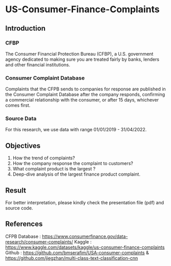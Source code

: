 # US-Consumer-Finance-Complaints

## Introduction
### CFBP
The Consumer Financial Protection Bureau (CFBP), a U.S. government agency dedicated to making sure you are treated fairly by banks, lenders and other financial institutions.
### Consumer Complaint Database
Complaints that the CFPB sends to companies for response are published in the Consumer Complaint Database after the company responds, confirming a commercial relationship with the consumer, or after 15 days, whichever comes first.
### Source Data
For this research, we use data with range 01/01/2019 - 31/04/2022.

## Objectives
1. How the trend of complaints?
2. How the company response the complaint to customers?
3. What complaint product is the largest ?
4. Deep-dive analysis of the largest finance product complaint.

## Result
For better interpretation, please kindly check the presentation file (pdf) and source code.

## References
CFPB Database : https://www.consumerfinance.gov/data-research/consumer-complaints/
Kaggle : https://www.kaggle.com/datasets/kaggle/us-consumer-finance-complaints
Github : https://github.com/bmserafim/USA-consumer-complaints  &  https://github.com/jiegzhan/multi-class-text-classification-cnn

